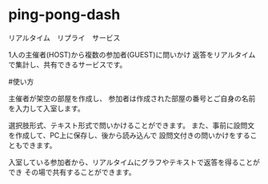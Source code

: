 # ping-pong-dash
リアルタイム　リプライ　サービス

1人の主催者(HOST)から複数の参加者(GUEST)に問いかけ
返答をリアルタイムで集計し、共有できるサービスです。

#使い方

主催者が架空の部屋を作成し、
参加者は作成された部屋の番号とご自身の名前を入力して入室します。

選択肢形式、テキスト形式で問いかけることができます。
また、事前に設問文を作成して、PC上に保存し、後から読み込んで
設問文付きの問いかけをすることもできます。

入室している参加者から、リアルタイムにグラフやテキストで返答を得ることができ
その場で共有することができます。
